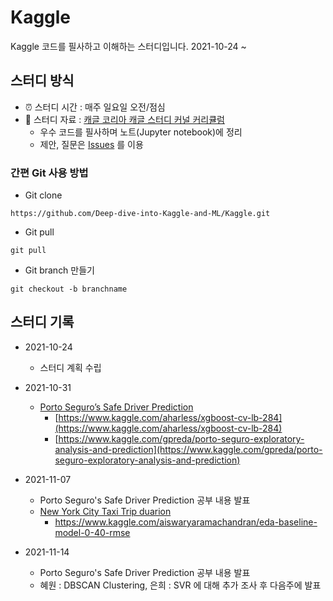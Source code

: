 # Kaggle
Kaggle 코드를 필사하고 이해하는 스터디입니다. 2021-10-24 ~
## 스터디 방식
- ⏰ 스터디 시간 : 매주 일요일 오전/점심
- 📗 스터디 자료 : [캐글 코리아 캐글 스터디 커널 커리큘럼](https://kaggle-kr.tistory.com/32)
  - 우수 코드를 필사하며 노트(Jupyter notebook)에 정리
  - 제안, 질문은 [Issues](https://github.com/Deep-dive-into-Kaggle-and-ML/Kaggle/issues) 를 이용
### 간편 Git 사용 방법
  - Git clone
```
https://github.com/Deep-dive-into-Kaggle-and-ML/Kaggle.git
```
  - Git pull
```
git pull
```
  - Git branch 만들기
```
git checkout -b branchname
```
## 스터디 기록
- 2021-10-24
  - 스터디 계획 수립
- 2021-10-31
  - [Porto Seguro’s Safe Driver Prediction](https://www.kaggle.com/c/porto-seguro-safe-driver-prediction)
    - [https://www.kaggle.com/aharless/xgboost-cv-lb-284](https://www.kaggle.com/aharless/xgboost-cv-lb-284)
    - [https://www.kaggle.com/gpreda/porto-seguro-exploratory-analysis-and-prediction](https://www.kaggle.com/gpreda/porto-seguro-exploratory-analysis-and-prediction)

- 2021-11-07
  - Porto Seguro's Safe Driver Prediction 공부 내용 발표
  - [New York City Taxi Trip duarion](https://www.kaggle.com/c/nyc-taxi-trip-duration)
    - https://www.kaggle.com/aiswaryaramachandran/eda-baseline-model-0-40-rmse

- 2021-11-14
  - Porto Seguro's Safe Driver Prediction 공부 내용 발표
  - 혜원 : DBSCAN Clustering, 은희 : SVR 에 대해 추가 조사 후 다음주에 발표